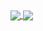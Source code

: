 <a href="https://github.com/anuraghazra/github-readme-stats">
  <img align="center" src="https://awesome-github-stats.azurewebsites.net/user-stats/Ryan-shamu-YT?cardType=level&theme=github-dark&preferLogin=false" />
</a>
<a href="https://github.com/anuraghazra/github-readme-stats">
  <img align="center" src="https://github-readme-stats.vercel.app/api/top-langs/?username=Ryan-shamu-YT&theme=dark&layout=donut&hide_border=true&bg_color=1E2228&text_color=ADBAC7&title_color=539BF5](https://github-readme-stats.vercel.app/api/top-langs/?username=Ryan-shamu-YT&theme=dark&layout=pie&hide_border=true&bg_color=1E2228&text_color=ADBAC7&title_color=539BF5)https://github-readme-stats.vercel.app/api/top-langs/?username=Ryan-shamu-YT&theme=dark&layout=pie&hide_border=true&bg_color=1E2228&text_color=ADBAC7&title_color=539BF5" />
</a>
